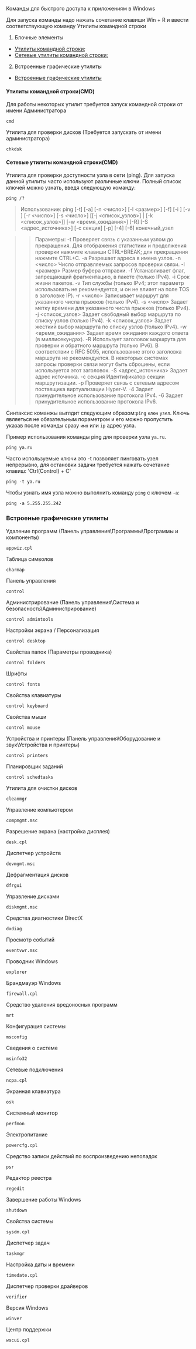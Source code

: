 Команды для быстрого доступа к приложениям в Windows

Для запуска команды надо нажать сочетание клавиши Win + R и ввести соответствующую команду
Утилиты командной строки 

1. Блочные элементы
 + [Утилиты командной строки](#UtilCMD);
 + [Сетевые утилиты командной строки](#NetCMD);
2. Встроенные графические утилиты
 + [Встроенные графические утилиты](#UtilGUI)


#### <a name="UtilCMD"></a>   Утилиты командной строки(CMD)


Для работы некоторых утилит требуется запуск командной строки от имени Администратора 
 
    cmd

Утилита для проверки дисков (Требуется запускать от имени администратора)

    chkdsk


#### <a name="NetCMD"></a>    Сетевые утилиты командной строки(CMD)


Утилита для проверки доступности узла в сети (ping). Для запуска данной утилиты часто используют различные ключи. Полный список ключей можно узнать, введя следующую команду:

    ping /?


>Использование: ping [-t] [-a] [-n <число>] [-l <размер>] [-f] [-i <TTL>]
                    [-v <TOS>] [-r <число>] [-s <число>]
                    [[-j <список_узлов>] | [-k <список_узлов>]]
                    [-w <время_ожидания>] [-R] [-S <адрес_источника>]
                    [-c секция] [-p] [-4] [-6] конечный_узел

>>Параметры:
  -t                   Проверяет связь с указанным узлом до прекращения.
                       Для отображения статистики и продолжения проверки
                       нажмите клавиши CTRL+BREAK;
                       для прекращения нажмите CTRL+C.
  -a                   Разрешает адреса в имена узлов.
  -n <число>           Число отправляемых запросов проверки связи.
  -l <размер>          Размер буфера отправки.
  -f                   Устанавливает флаг, запрещающий фрагментацию,
                       в пакете (только IPv4).
  -i <TTL>             Срок жизни пакетов.
  -v <TOS>             Тип службы (только IPv4; этот параметр
                       использовать не рекомендуется, и он не влияет на поле
                       TOS в заголовке IP).
  -r <число>           Записывает маршрут для указанного числа прыжков
                       (только IPv4).
  -s <число>           Задает метку времени для указанного числа прыжков
                       (только IPv4).
  -j <список_узлов>    Задает свободный выбор маршрута по списку узлов
                       (только IPv4).
  -k <список_узлов>    Задает жесткий выбор маршрута по списку узлов
                       (только IPv4).
  -w <время_ожидания>  Задает время ожидания каждого ответа (в миллисекундах).
  -R                   Использует заголовок маршрута для проверки и обратного
                       маршрута (только IPv6). В соответствии с RFC 5095,
                       использование этого заголовка маршрута не рекомендуется.
                       В некоторых системах запросы проверки связи могут быть
                       сброшены, если используется этот заголовок.
  -S <адрес_источника> Задает адрес источника.
  -c секция            Идентификатор секции маршрутизации.
  -p                   Проверяет связь с сетевым адресом поставщика
                       виртуализации Hyper-V.
  -4                   Задает принудительное использование протокола IPv4.
  -6                   Задает принудительное использование протокола IPv6.

Синтаксис команжы выглдит следующим образом:`ping` `ключ` `узел`. Ключь являеться не обязательным пораметром и его можно пропустить указав после команды сразу `имя` или `ip` адрес узла. 

Пример использования команды ping для проверки узла `ya.ru`.

    ping ya.ru

Часто используемые ключи это -t позволяет пинговать узел непрерывно, для остановки задачи требуется нажать cочетание клавиш: 'Ctrl(Control) + C'

    ping -t ya.ru

Чтобы узнать имя узла можно выполнить команду `ping` с ключем `-a`:

    ping -a 5.255.255.242


### <a name="UtilGUI" />    Встроеные графические утилиты


Удаление программ (Панель управления\Программы\Программы и компоненты)
 
    appwiz.cpl

Таблица символов
   
    charmap

Панель управления

    control

Администрирование (Панель управления\Система и безопасность\Администрирование)

    control admintools

Настройки экрана / Персонализация

    control desktop

Свойства папок (Параметры проводника)

    control folders

Шрифты

    control fonts

Свойства клавиатуры

    control keyboard

Свойства мыши

    control mouse

Устройства и принтеры (Панель управления\Оборудование и звук\Устройства и принтеры)

    control printers

Планировщик заданий

    control schedtasks
 
Утилита для очистки дисков

    cleanmgr

Управление компьютером

    compmgmt.msc

Разрешение экрана (настройка дисплея)

    desk.cpl

Диспетчер устройств

    devmgmt.msc

Дефрагментация дисков

    dfrgui

Управление дисками
    
    diskmgmt.msc

Средства диагностики DirectX

    dxdiag

Просмотр событий

    eventvwr.msc

Проводник Windows

    explorer

Брандмауэр Windows

    firewall.cpl

Средство удаления вредоносных программ

    mrt

Конфигурация системы

    msconfig

Сведения о системе
    
    msinfo32

Сетевые подключения
    
    ncpa.cpl

Экранная клавиатура

    osk

Системный монитор
    
    perfmon

Электропитание

    powercfg.cpl


Средство записи действий по воспроизведению неполадок
    
    psr

Редактор реестра
    
    regedit

Завершение работы Windows

    shutdown

Свойства системы

    sysdm.cpl

Диспетчер задач

    taskmgr

Настройка даты и времени

    timedate.cpl

Диспетчер проверки драйверов

    verifier

Версия Windows
    
    winver

Центр поддержки
    
    wscui.cpl
